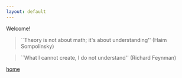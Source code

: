 ```yaml
---
layout: default
---
```

Welcome!

> ``Theory is not about math; it's about understanding'' 
                               (Haim Sompolinsky)
 
> ``What I cannot create, I do not understand'' 
                               (Richard Feynman)

[home](./)
